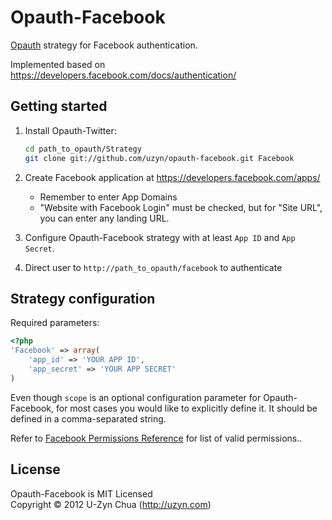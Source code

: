 Opauth-Facebook
=============
[Opauth][1] strategy for Facebook authentication.

Implemented based on https://developers.facebook.com/docs/authentication/

Getting started
----------------
1. Install Opauth-Twitter:
   ```bash
   cd path_to_opauth/Strategy
   git clone git://github.com/uzyn/opauth-facebook.git Facebook
   ```

2. Create Facebook application at https://developers.facebook.com/apps/
   - Remember to enter App Domains
   - "Website with Facebook Login" must be checked, but for "Site URL", you can enter any landing URL.

3. Configure Opauth-Facebook strategy with at least `App ID` and `App Secret`.

4. Direct user to `http://path_to_opauth/facebook` to authenticate

Strategy configuration
----------------------

Required parameters:

```php
<?php
'Facebook' => array(
	'app_id' => 'YOUR APP ID',
	'app_secret' => 'YOUR APP SECRET'
)
```

Even though `scope` is an optional configuration parameter for Opauth-Facebook, for most cases you would like to explicitly define it. It should be defined in a comma-separated string. 

Refer to [Facebook Permissions Reference](https://developers.facebook.com/docs/authentication/permissions/) for list of valid permissions..

License
---------
Opauth-Facebook is MIT Licensed  
Copyright © 2012 U-Zyn Chua (http://uzyn.com)

[1]: https://github.com/uzyn/opauth